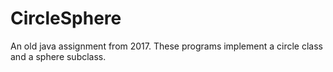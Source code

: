 # CircleSphere
An old java assignment from 2017. These programs implement a circle class and a sphere subclass.
